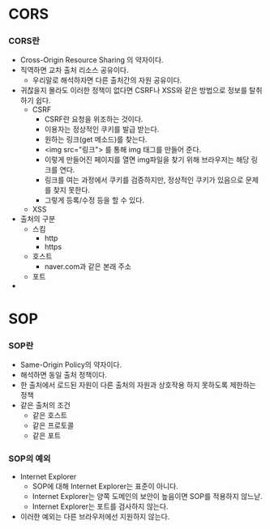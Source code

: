 # CORS

### CORS란

- Cross-Origin Resource Sharing 의 약자이다.
- 직역하면 교차 출처 리소스 공유이다.
  - 우리말로 해석하자면 다른 출처간의 자원 공유이다.
- 귀찮을지 몰라도 이러한 정책이 없다면 CSRF나 XSS와 같은 방법으로 정보를 탈취하기 쉽다.
  - CSRF
    - CSRF란 요청을 위조하는 것이다.
    - 이용자는 정상적인 쿠키를 발급 받는다.
    - 원하는 링크(get 메소드)를 찾는다.
    - \<img src="링크"> 를 통해 img 태그를 만들어 준다.
    - 이렇게 만들어진 페이지를 열면 img파일을 찾기 위해 브라우저는 해당 링크를 연다.
    - 링크를 여는 과정에서 쿠키를 검증하지만, 정상적인 쿠키가 있음으로 문제를 찾지 못한다.
    - 그렇게 등록/수정 등을 할 수 있다.
  - XSS
- 출처의 구분
  - 스킴
    - http
    - https
  - 호스트
    - naver.com과 같은 본래 주소
  - 포트
- 

# SOP

### SOP란

- Same-Origin Policy의 약자이다.
- 해석하면 동일 출처 정책이다.
- 한 출처에서 로드된 자원이 다른 출처의 자원과 상호작용 하지 못하도록 제한하는 정책
- 같은 출처의 조건
  - 같은 호스트
  - 같은 프로토콜
  - 같은 포트

### SOP의 예외

- Internet Explorer
  - SOP에 대해 Internet Explorer는 표준이 아니다.
  - Internet Explorer는 양쪽 도메인의 보안이 높음이면 SOP를 적용하지 않느낟.
  - Internet Explorer는 포트를 검사하지 않는다.
- 이러한 예외는 다른 브라우저에선 지원하지 않는다.